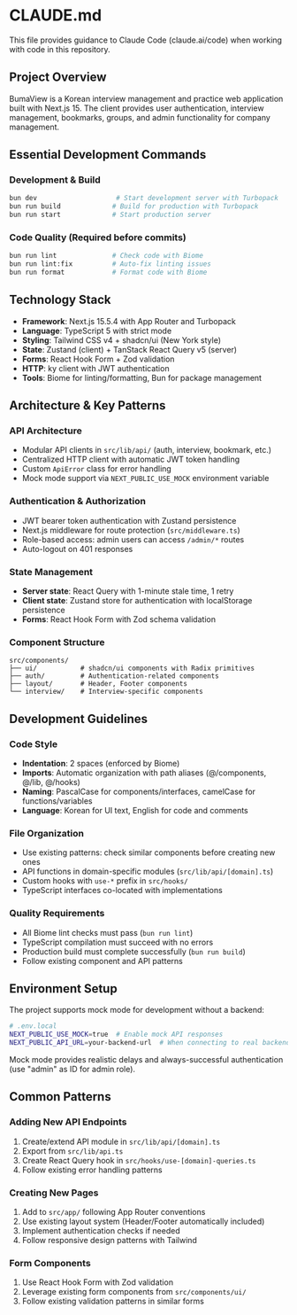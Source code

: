# CLAUDE.md

This file provides guidance to Claude Code (claude.ai/code) when working with code in this repository.

## Project Overview

BumaView is a Korean interview management and practice web application built with Next.js 15. The client provides user authentication, interview management, bookmarks, groups, and admin functionality for company management.

## Essential Development Commands

### Development & Build
```bash
bun dev                    # Start development server with Turbopack
bun run build             # Build for production with Turbopack
bun run start             # Start production server
```

### Code Quality (Required before commits)
```bash
bun run lint              # Check code with Biome
bun run lint:fix          # Auto-fix linting issues
bun run format            # Format code with Biome
```

## Technology Stack

- **Framework**: Next.js 15.5.4 with App Router and Turbopack
- **Language**: TypeScript 5 with strict mode
- **Styling**: Tailwind CSS v4 + shadcn/ui (New York style)
- **State**: Zustand (client) + TanStack React Query v5 (server)
- **Forms**: React Hook Form + Zod validation
- **HTTP**: ky client with JWT authentication
- **Tools**: Biome for linting/formatting, Bun for package management

## Architecture & Key Patterns

### API Architecture
- Modular API clients in `src/lib/api/` (auth, interview, bookmark, etc.)
- Centralized HTTP client with automatic JWT token handling
- Custom `ApiError` class for error handling
- Mock mode support via `NEXT_PUBLIC_USE_MOCK` environment variable

### Authentication & Authorization
- JWT bearer token authentication with Zustand persistence
- Next.js middleware for route protection (`src/middleware.ts`)
- Role-based access: admin users can access `/admin/*` routes
- Auto-logout on 401 responses

### State Management
- **Server state**: React Query with 1-minute stale time, 1 retry
- **Client state**: Zustand store for authentication with localStorage persistence
- **Forms**: React Hook Form with Zod schema validation

### Component Structure
```
src/components/
├── ui/           # shadcn/ui components with Radix primitives
├── auth/         # Authentication-related components
├── layout/       # Header, Footer components
└── interview/    # Interview-specific components
```

## Development Guidelines

### Code Style
- **Indentation**: 2 spaces (enforced by Biome)
- **Imports**: Automatic organization with path aliases (@/components, @/lib, @/hooks)
- **Naming**: PascalCase for components/interfaces, camelCase for functions/variables
- **Language**: Korean for UI text, English for code and comments

### File Organization
- Use existing patterns: check similar components before creating new ones
- API functions in domain-specific modules (`src/lib/api/[domain].ts`)
- Custom hooks with `use-*` prefix in `src/hooks/`
- TypeScript interfaces co-located with implementations

### Quality Requirements
- All Biome lint checks must pass (`bun run lint`)
- TypeScript compilation must succeed with no errors
- Production build must complete successfully (`bun run build`)
- Follow existing component and API patterns

## Environment Setup

The project supports mock mode for development without a backend:

```bash
# .env.local
NEXT_PUBLIC_USE_MOCK=true  # Enable mock API responses
NEXT_PUBLIC_API_URL=your-backend-url  # When connecting to real backend
```

Mock mode provides realistic delays and always-successful authentication (use "admin" as ID for admin role).

## Common Patterns

### Adding New API Endpoints
1. Create/extend API module in `src/lib/api/[domain].ts`
2. Export from `src/lib/api.ts`
3. Create React Query hook in `src/hooks/use-[domain]-queries.ts`
4. Follow existing error handling patterns

### Creating New Pages
1. Add to `src/app/` following App Router conventions
2. Use existing layout system (Header/Footer automatically included)
3. Implement authentication checks if needed
4. Follow responsive design patterns with Tailwind

### Form Components
1. Use React Hook Form with Zod validation
2. Leverage existing form components from `src/components/ui/`
3. Follow existing validation patterns in similar forms